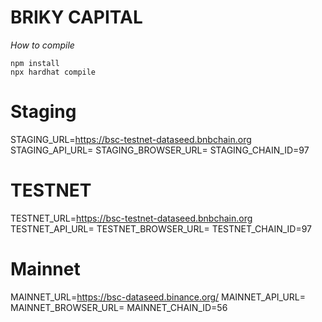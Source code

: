 # BRIKY CAPITAL

*How to compile*

``` 
npm install
npx hardhat compile
```

# Staging
STAGING_URL=https://bsc-testnet-dataseed.bnbchain.org
STAGING_API_URL=
STAGING_BROWSER_URL=
STAGING_CHAIN_ID=97

# TESTNET
TESTNET_URL=https://bsc-testnet-dataseed.bnbchain.org
TESTNET_API_URL=
TESTNET_BROWSER_URL=
TESTNET_CHAIN_ID=97

# Mainnet
MAINNET_URL=https://bsc-dataseed.binance.org/
MAINNET_API_URL=
MAINNET_BROWSER_URL=
MAINNET_CHAIN_ID=56

